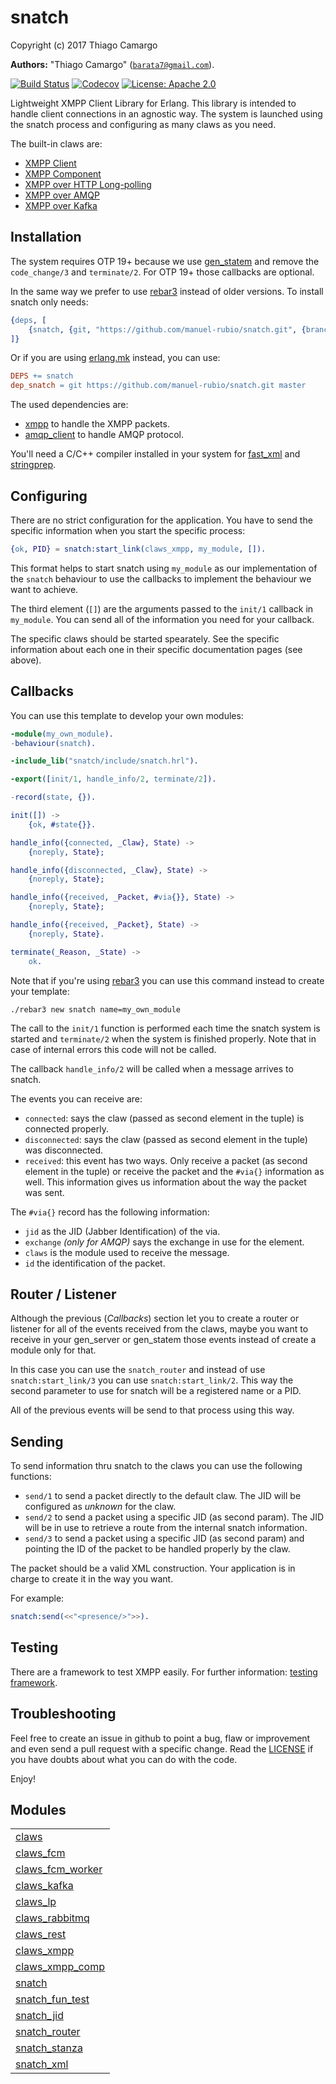 

# snatch #

Copyright (c) 2017 Thiago Camargo

__Authors:__ "Thiago Camargo" ([`barata7@gmail.com`](mailto:barata7@gmail.com)).

[![Build Status](https://img.shields.io/travis/manuel-rubio/snatch/master.svg)](https://travis-ci.org/manuel-rubio/snatch)
[![Codecov](https://img.shields.io/codecov/c/github/manuel-rubio/snatch.svg)](https://codecov.io/gh/manuel-rubio/snatch)
[![License: Apache 2.0](https://img.shields.io/github/license/xmppjingle/snatch.svg)](https://raw.githubusercontent.com/xmppjingle/snatch/master/LICENSE)

Lightweight XMPP Client Library for Erlang. This library is intended to handle client connections in an agnostic way. The system is launched using the snatch process and configuring as many claws as you need.

The built-in claws are:

- [XMPP Client](doc/how-to/claws_xmpp.md)
- [XMPP Component](doc/how-to/claws_xmpp_comp.md)
- [XMPP over HTTP Long-polling](doc/how-to/claws_lp.md)
- [XMPP over AMQP](doc/how-to/claws_rabbitmq.md)
- [XMPP over Kafka](doc/how-to/claws_kafka.md)

Installation
------------

The system requires OTP 19+ because we use [gen_statem](http://erlang.org/doc/design_principles/statem) and remove the `code_change/3` and `terminate/2`. For OTP 19+ those callbacks are optional.

In the same way we prefer to use [rebar3](http://www.rebar3.org) instead of older versions. To install snatch only needs:

```erlang
{deps, [
    {snatch, {git, "https://github.com/manuel-rubio/snatch.git", {branch, master}}}
]}
```

Or if you are using [erlang.mk](https://erlang.mk) instead, you can use:

```Makefile
DEPS += snatch
dep_snatch = git https://github.com/manuel-rubio/snatch.git master
```

The used dependencies are:

- [xmpp](https://github.com/processone/xmpp) to handle the XMPP packets.
- [amqp_client](https://github.com/jbrisbin/amqp_client) to handle AMQP protocol.

You'll need a C/C++ compiler installed in your system for [fast_xml](https://github.com/processone/fast_xml) and [stringprep](https://github.com/processone/stringprep).

Configuring
-----------

There are no strict configuration for the application. You have to send the specific information when you start the specific process:

```erlang
{ok, PID} = snatch:start_link(claws_xmpp, my_module, []).
```

This format helps to start snatch using `my_module` as our implementation of the `snatch` behaviour to use the callbacks to implement the behaviour we want to achieve.

The third element (`[]`) are the arguments passed to the `init/1` callback in `my_module`. You can send all of the information you need for your callback.

The specific claws should be started spearately. See the specific information about each one in their specific documentation pages (see above).

Callbacks
---------

You can use this template to develop your own modules:

```erlang
-module(my_own_module).
-behaviour(snatch).

-include_lib("snatch/include/snatch.hrl").

-export([init/1, handle_info/2, terminate/2]).

-record(state, {}).

init([]) ->
    {ok, #state{}}.

handle_info({connected, _Claw}, State) ->
    {noreply, State};

handle_info({disconnected, _Claw}, State) ->
    {noreply, State};

handle_info({received, _Packet, #via{}}, State) ->
    {noreply, State};

handle_info({received, _Packet}, State) ->
    {noreply, State}.

terminate(_Reason, _State) ->
    ok.
```

Note that if you're using [rebar3](https://rebar3.org) you can use this command instead to create your template:

```
./rebar3 new snatch name=my_own_module
```

The call to the `init/1` function is performed each time the snatch system is started and `terminate/2` when the system is finished properly. Note that in case of internal errors this code will not be called.

The callback `handle_info/2` will be called when a message arrives to snatch.

The events you can receive are:

- `connected`: says the claw (passed as second element in the tuple) is connected properly.
- `disconnected`: says the claw (passed as second element in the tuple) was disconnected.
- `received`: this event has two ways. Only receive a packet (as second element in the tuple) or receive the packet and the `#via{}` information as well. This information gives us information about the way the packet was sent.

The `#via{}` record has the following information:

- `jid` as the JID (Jabber Identification) of the via.
- `exchange` *(only for AMQP)* says the exchange in use for the element.
- `claws` is the module used to receive the message.
- `id` the identification of the packet.

Router / Listener
-----------------

Although the previous (*Callbacks*) section let you to create a router or listener for all of the events received from the claws, maybe you want to receive in your gen_server or gen_statem those events instead of create a module only for that.

In this case you can use the `snatch_router` and instead of use `snatch:start_link/3` you can use `snatch:start_link/2`. This way the second parameter to use for snatch will be a registered name or a PID.

All of the previous events will be send to that process using this way.

Sending
-------

To send information thru snatch to the claws you can use the following functions:

- `send/1` to send a packet directly to the default claw. The JID will be configured as *unknown* for the claw.
- `send/2` to send a packet using a specific JID (as second param). The JID will be in use to retrieve a route from the internal snatch information.
- `send/3` to send a packet using a specific JID (as second param) and pointing the ID of the packet to be handled properly by the claw.

The packet should be a valid XML construction. Your application is in charge to create it in the way you want.

For example:

```erlang
snatch:send(<<"<presence/>">>).
```

Testing
-------

There are a framework to test XMPP easily. For further information: [testing framework](doc/testing.md).

Troubleshooting
---------------

Feel free to create an issue in github to point a bug, flaw or improvement and even send a pull request with a specific change. Read the [LICENSE](LICENSE) if you have doubts about what you can do with the code.

Enjoy!


## Modules ##


<table width="100%" border="0" summary="list of modules">
<tr><td><a href="claws.md" class="module">claws</a></td></tr>
<tr><td><a href="claws_fcm.md" class="module">claws_fcm</a></td></tr>
<tr><td><a href="claws_fcm_worker.md" class="module">claws_fcm_worker</a></td></tr>
<tr><td><a href="claws_kafka.md" class="module">claws_kafka</a></td></tr>
<tr><td><a href="claws_lp.md" class="module">claws_lp</a></td></tr>
<tr><td><a href="claws_rabbitmq.md" class="module">claws_rabbitmq</a></td></tr>
<tr><td><a href="claws_rest.md" class="module">claws_rest</a></td></tr>
<tr><td><a href="claws_xmpp.md" class="module">claws_xmpp</a></td></tr>
<tr><td><a href="claws_xmpp_comp.md" class="module">claws_xmpp_comp</a></td></tr>
<tr><td><a href="snatch.md" class="module">snatch</a></td></tr>
<tr><td><a href="snatch_fun_test.md" class="module">snatch_fun_test</a></td></tr>
<tr><td><a href="snatch_jid.md" class="module">snatch_jid</a></td></tr>
<tr><td><a href="snatch_router.md" class="module">snatch_router</a></td></tr>
<tr><td><a href="snatch_stanza.md" class="module">snatch_stanza</a></td></tr>
<tr><td><a href="snatch_xml.md" class="module">snatch_xml</a></td></tr></table>

